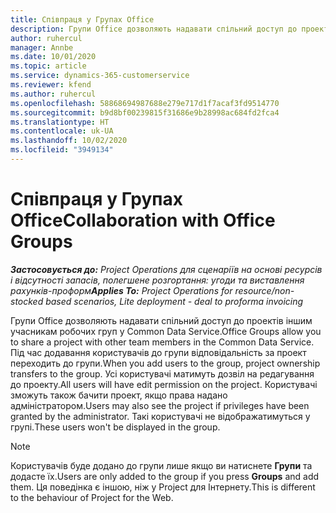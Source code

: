 ```yaml
---
title: Співпраця у Групах Office
description: Групи Office дозволяють надавати спільний доступ до проектів іншим учасникам робочих груп в межах Common Data Service.
author: ruhercul
manager: Annbe
ms.date: 10/01/2020
ms.topic: article
ms.service: dynamics-365-customerservice
ms.reviewer: kfend
ms.author: ruhercul
ms.openlocfilehash: 58868694987688e279e717d1f7acaf3fd9514770
ms.sourcegitcommit: b9d8bf00239815f31686e9b28998ac684fd2fca4
ms.translationtype: HT
ms.contentlocale: uk-UA
ms.lasthandoff: 10/02/2020
ms.locfileid: "3949134"
---
```

# <a name="collaboration-with-office-groups"></a><span data-ttu-id="b51dd-103">Співпраця у Групах Office</span><span class="sxs-lookup"><span data-stu-id="b51dd-103">Collaboration with Office Groups</span></span>

<span data-ttu-id="b51dd-104">_**Застосовується до:** Project Operations для сценаріїв на основі ресурсів і відсутності запасів, полегшене розгортання: угоди та виставлення рахунків-проформ_</span><span class="sxs-lookup"><span data-stu-id="b51dd-104">_**Applies To:** Project Operations for resource/non-stocked based scenarios, Lite deployment - deal to proforma invoicing_</span></span>

<span data-ttu-id="b51dd-105">Групи Office дозволяють надавати спільний доступ до проектів іншим учасникам робочих груп у Common Data Service.</span><span class="sxs-lookup"><span data-stu-id="b51dd-105">Office Groups allow you to share a project with other team members in the Common Data Service.</span></span> <span data-ttu-id="b51dd-106">Під час додавання користувачів до групи відповідальність за проект переходить до групи.</span><span class="sxs-lookup"><span data-stu-id="b51dd-106">When you add users to the group, project ownership transfers to the group.</span></span> <span data-ttu-id="b51dd-107">Усі користувачі матимуть дозвіл на редагування до проекту.</span><span class="sxs-lookup"><span data-stu-id="b51dd-107">All users will have edit permission on the project.</span></span> <span data-ttu-id="b51dd-108">Користувачі зможуть також бачити проект, якщо права надано адміністратором.</span><span class="sxs-lookup"><span data-stu-id="b51dd-108">Users may also see the project if privileges have been granted by the administrator.</span></span> <span data-ttu-id="b51dd-109">Такі користувачі не відображатимуться у групі.</span><span class="sxs-lookup"><span data-stu-id="b51dd-109">These users won't be displayed in the group.</span></span>

> [!NOTE] 
> <span data-ttu-id="b51dd-110">Користувачів буде додано до групи лише якщо ви натиснете **Групи** та додасте їх.</span><span class="sxs-lookup"><span data-stu-id="b51dd-110">Users are only added to the group if you press **Groups** and add them.</span></span> <span data-ttu-id="b51dd-111">Ця поведінка є іншою, ніж у Project для Інтернету.</span><span class="sxs-lookup"><span data-stu-id="b51dd-111">This is different to the behaviour of Project for the Web.</span></span> 

